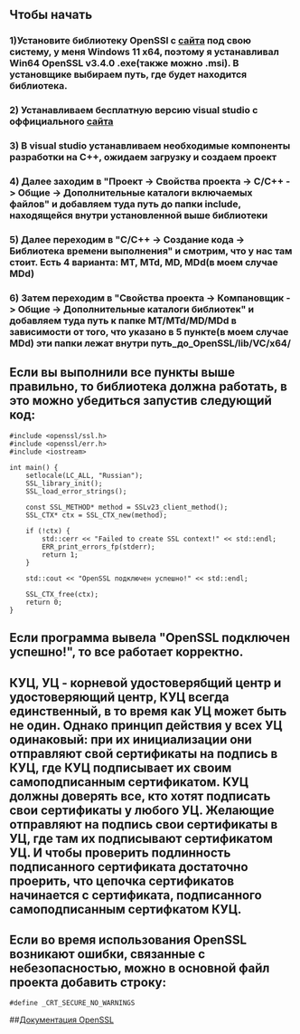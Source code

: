 ## Чтобы начать
### 1)Установите библиотеку OpenSSl с [сайта](https://slproweb.com/products/Win32OpenSSL.html) под свою систему, у меня Windows 11 x64, поэтому я устанавливал Win64 OpenSSL v3.4.0 .exe(также можно .msi). В установщике выбираем путь, где будет находится библиотека.
### 2) Устанавливаем бесплатную версию visual studio с оффициального [сайта](https://visualstudio.microsoft.com/ru/downloads/)
### 3) В visual studio устанавливаем необходимые компоненты разработки на C++, ожидаем загрузку и создаем проект
### 4) Далее заходим в "Проект -> Свойства проекта -> C/C++ -> Общие -> Дополнительные каталоги включаемых файлов" и добавляем туда путь до папки include, находящейся внутри установленной выше библиотеки
### 5) Далее переходим в "C/C++ -> Создание кода -> Библиотека времени выполнения" и смотрим, что у нас там стоит. Есть 4 варианта: MT, MTd, MD, MDd(в моем случае MDd)
### 6) Затем переходим в "Свойства проекта -> Компановщик -> Общие -> Дополнительные каталоги библиотек" и добавляем туда путь к папке MT/MTd/MD/MDd в зависимости от того, что указано в 5 пункте(в моем случае MDd) эти папки лежат внутри путь_до_OpenSSL/lib/VC/x64/
## Если вы выполнили все пункты выше правильно, то библиотека должна работать, в это можно убедиться запустив следующий код:
```
#include <openssl/ssl.h>
#include <openssl/err.h>
#include <iostream>

int main() {
    setlocale(LC_ALL, "Russian");
    SSL_library_init();
    SSL_load_error_strings();

    const SSL_METHOD* method = SSLv23_client_method();
    SSL_CTX* ctx = SSL_CTX_new(method);

    if (!ctx) {
        std::cerr << "Failed to create SSL context!" << std::endl;
        ERR_print_errors_fp(stderr);
        return 1;
    }

    std::cout << "OpenSSL подключен успешно!" << std::endl;

    SSL_CTX_free(ctx);
    return 0;
}
```
## Если программа вывела "OpenSSL подключен успешно!", то все работает корректно.

## КУЦ, УЦ - корневой удостоверябщий центр и удостоверяющий центр, КУЦ всегда единственный, в то время как УЦ может быть не один. Однако принцип действия у всех УЦ одинаковый: при их инициализации они отправляют свой сертификаты на подпись в КУЦ, где КУЦ подписывает их своим самоподписанным сертификатом. КУЦ должны доверять все, кто хотят подписать свои сертификаты у любого УЦ. Желающие отправляют на подпись свои сертификаты в УЦ, где там их подписывают сертификатом УЦ. И чтобы проверить подлинность подписанного сертификата достаточно проерить, что цепочка сертификатов начинается с сертификата, подписанного самоподписанным сертифкатом КУЦ.

## Если во время использования OpenSSL возникают ошибки, связанные с небезопасностью, можно в основной файл проекта добавить строку:
```
#define _CRT_SECURE_NO_WARNINGS
```

##[Документация OpenSSL](https://docs.openssl.org/master/)
